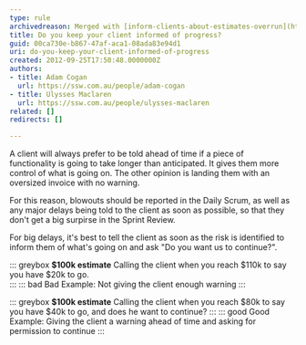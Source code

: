 ```yaml
---
type: rule
archivedreason: Merged with [inform-clients-about-estimates-overrun](https://www.ssw.com.au/rules/inform-clients-about-estimates-overrun)
title: Do you keep your client informed of progress?
guid: 00ca730e-b867-47af-aca1-08ada83e94d1
uri: do-you-keep-your-client-informed-of-progress
created: 2012-09-25T17:50:48.0000000Z
authors:
- title: Adam Cogan
  url: https://ssw.com.au/people/adam-cogan
- title: Ulysses Maclaren
  url: https://ssw.com.au/people/ulysses-maclaren
related: []
redirects: []

---
```


A client will always prefer to be told ahead of time if a piece of functionality is going to take longer than anticipated. It gives them more control of what is going on. The other opinion is landing them with an oversized invoice with no warning.

<!--endintro-->

For this reason, blowouts should be reported in the Daily Scrum, as well as any major delays being told to the client as soon as possible, so that they don't get a big surpirse in the Sprint Review.

For big delays, it's best to tell the client as soon as the risk is identified to inform them of what's going on and ask "Do you want us to continue?".

::: greybox
**$100k estimate**
Calling the client when you reach $110k to say you have $20k to go.  
:::
::: bad
Bad Example: Not giving the client enough warning
:::

::: greybox
**$100k estimate**
Calling the client when you reach $80k to say you have $40k to go, and does he want to continue?
:::
::: good
Good Example: Giving the client a warning ahead of time and asking for permission to continue
:::
